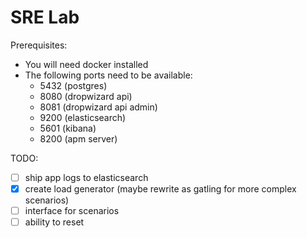 # SRE Lab

Prerequisites: 
- You will need docker installed
- The following ports need to be available:
  - 5432 (postgres)
  - 8080 (dropwizard api)
  - 8081 (dropwizard api admin)
  - 9200 (elasticsearch)
  - 5601 (kibana)
  - 8200 (apm server)



TODO:
- [ ] ship app logs to elasticsearch
- [x] create load generator (maybe rewrite as gatling for more complex scenarios)
- [ ] interface for scenarios
- [ ] ability to reset